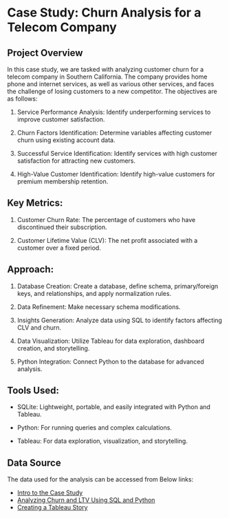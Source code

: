# Case Study: Churn Analysis for a Telecom Company

## Project Overview

In this case study, we are tasked with analyzing customer churn for a telecom company in Southern California. The company provides home phone and internet services, as well as various other services, and faces the challenge of losing customers to a new competitor. The objectives are as follows:

1. Service Performance Analysis: Identify underperforming services to improve customer satisfaction.

2. Churn Factors Identification: Determine variables affecting customer churn using existing account data.

3. Successful Service Identification: Identify services with high customer satisfaction for attracting new customers.

4. High-Value Customer Identification: Identify high-value customers for premium membership retention.

## Key Metrics:

1. Customer Churn Rate: The percentage of customers who have discontinued their subscription.

2. Customer Lifetime Value (CLV): The net profit associated with a customer over a fixed period.

## Approach:

1. Database Creation: Create a database, define schema, primary/foreign keys, and relationships, and apply normalization rules.

2. Data Refinement: Make necessary schema modifications.

3. Insights Generation: Analyze data using SQL to identify factors affecting CLV and churn.

4. Data Visualization: Utilize Tableau for data exploration, dashboard creation, and storytelling.

5. Python Integration: Connect Python to the database for advanced analysis.

## Tools Used:

- SQLite: Lightweight, portable, and easily integrated with Python and Tableau.

- Python: For running queries and complex calculations.

- Tableau: For data exploration, visualization, and storytelling.

## Data Source

The data used for the analysis can be accessed from Below links: 
- [Intro to the Case Study](https://cdn.upgrad.com/uploads/production/a1cfb9b7-8f9c-4578-aff1-d80d2363d375/Session+1+Files.zip)
- [Analyzing Churn and LTV Using SQL and Python](https://cdn.upgrad.com/uploads/production/99be7345-0b61-46d7-867c-b83e18905ad8/Session+2+files.zip)
- [Creating a Tableau Story](https://cdn.upgrad.com/uploads/production/03361e80-2f6d-4400-a2d6-e9f0ff16d327/Session+4+Files.zip)


